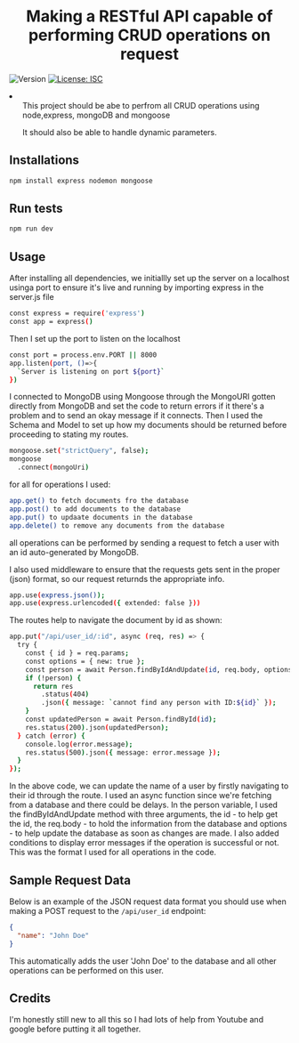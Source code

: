 <h1 align="center">Making a RESTful API capable of performing CRUD operations on request</h1>
<p>
  <img alt="Version" src="https://img.shields.io/badge/version-1.0.0-blue.svg?cacheSeconds=2592000" />
  <a href="#" target="_blank">
    <img alt="License: ISC" src="https://img.shields.io/badge/License-ISC-yellow.svg" />
  </a>
</p>
<p>
  <li>
    <ul>This project should be abe to perfrom all CRUD operations using node,express, mongoDB and mongoose</ul>
    <ul>It should also be able to handle dynamic parameters.</ul>
  </li>
</p>

## Installations

```sh
npm install express nodemon mongoose 
```

## Run tests

```sh
npm run dev
```

## Usage
After installing all dependencies, we initiallly set up the server on a localhost usinga port to ensure it's live and running by importing express in the server.js file
```sh
const express = require('express')
const app = express()
```
Then I set up the port to listen on the localhost
```sh
const port = process.env.PORT || 8000
app.listen(port, ()=>{
  `Server is listening on port ${port}`
})
```
I connected to MongoDB using Mongoose through the MongoURI gotten directly from MongoDB and set the code to return errors if it there's a problem and to send an okay message if it connects.
Then I used the Schema and Model to set up how my documents should be returned before proceeding to stating my routes.
```sh
mongoose.set("strictQuery", false);
mongoose
  .connect(mongoUri)
```



for all for operations I used:
```sh
app.get() to fetch documents fro the database
app.post() to add documents to the database
app.put() to updaate documents in the database
app.delete() to remove any documents from the database
```
all operations can be performed by sending a request to fetch a user with an id auto-generated by MongoDB.

I also used middleware to ensure that the requests gets sent in the proper (json) format, so our request returnds the appropriate info.
```sh
app.use(express.json());
app.use(express.urlencoded({ extended: false }))
```

The routes help to navigate the document by id as shown:
```sh
app.put("/api/user_id/:id", async (req, res) => {
  try {
    const { id } = req.params;
    const options = { new: true };
    const person = await Person.findByIdAndUpdate(id, req.body, options);
    if (!person) {
      return res
        .status(404)
        .json({ message: `cannot find any person with ID:${id}` });
    }
    const updatedPerson = await Person.findById(id);
    res.status(200).json(updatedPerson);
  } catch (error) {
    console.log(error.message);
    res.status(500).json({ message: error.message });
  }
});

```
In the above code, we can update the name of a user by firstly navigating to their id through the route. I used an async function since we're fetching from a database and there could be delays. In the person variable,  I used the findByIdAndUpdate method with three arguments, the id - to help get the id, the req.body - to hold the information from the database and options - to help update the database as soon as changes are made. I also added conditions to display error messages if the operation is successful or not. 
This was the format I used for all operations in the code.

## Sample Request Data

Below is an example of the JSON request data format you should use when making a POST request to the `/api/user_id` endpoint:

```json
{
  "name": "John Doe"
}
```
This automatically adds the user 'John Doe' to the database and all other operations can be performed on this user.



## Credits
I'm honestly still new to all this so I had lots of help from Youtube and google before putting it all together.










